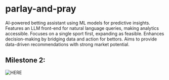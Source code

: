 # parlay-and-pray
AI-powered betting assistant using ML models for predictive insights. Features an LLM front-end for natural language queries, making analytics accessible. Focuses on a single sport first, expanding as feasible. Enhances decision-making by bridging data and action for bettors. Aims to provide data-driven recommendations with strong market potential.

## Milestone 2: 
![HERE]([url](https://docs.google.com/document/d/1CSRkrDwRz7KYvw4tSf35Atvow7q_CeUBgShsnqb_BGE/edit?tab=t.0))
